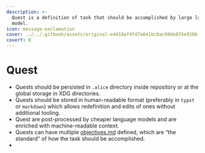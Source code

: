 ```yaml
---
description: >-
  Quest is a definition of task that should be accomplished by large language
  model.
icon: message-exclamation
cover: ../../.gitbook/assets/original-e4d18af4fd7a641bcbac60de855e918b.jpg
coverY: 0
---
```


# Quest



* Quests should be persisted in `.alice` directory inside repository or at the global storage in XDG directories.
* Quests should be stored in human-readable format (preferably in `typst` or `markdown`) which allows redefinition and edits of ones without additional tooling.
* Quest are post-processed by cheaper language models and are enriched with machine-readable context.
* Quests can have multiple [objectives.md](objectives.md "mention") defined, which are “the standard” of how the task should be accomplished.
*

